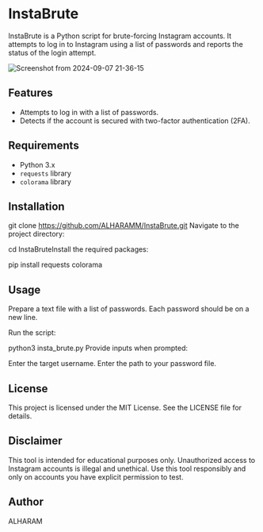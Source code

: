 # InstaBrute

InstaBrute is a Python script for brute-forcing Instagram accounts. It attempts to log in to Instagram using a list of passwords and reports the status of the login attempt.

![Screenshot from 2024-09-07 21-36-15](https://github.com/user-attachments/assets/6bc7ef39-9030-4643-a18f-298bce917d57)

## Features

- Attempts to log in with a list of passwords.
- Detects if the account is secured with two-factor authentication (2FA).

## Requirements

- Python 3.x
- `requests` library
- `colorama` library

## Installation

git clone https://github.com/ALHARAMM/InstaBrute.git
Navigate to the project directory:

cd InstaBruteInstall the required packages:

pip install requests colorama

## Usage
Prepare a text file with a list of passwords. Each password should be on a new line.

Run the script:

python3 insta_brute.py
Provide inputs when prompted:

Enter the target username.
Enter the path to your password file.

## License
This project is licensed under the MIT License. See the LICENSE file for details.

## Disclaimer
This tool is intended for educational purposes only. Unauthorized access to Instagram accounts is illegal and unethical. Use this tool responsibly and only on accounts you have explicit permission to test.

## Author
ALHARAM






